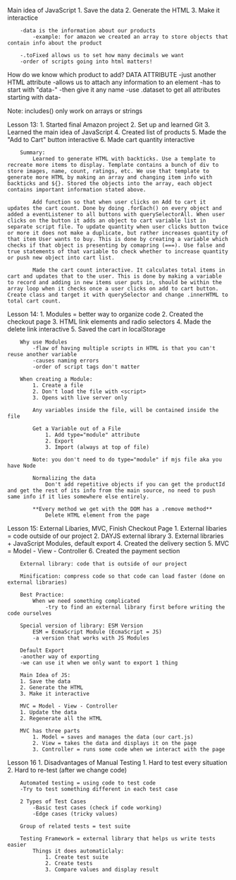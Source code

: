Main idea of JavaScript
    1. Save the data
    2. Generate the HTML
    3. Make it interactice
        
        -data is the information about our products
            -example: for amazon we created an array to store objects that contain info about the product 
        
        -.toFixed allows us to set how many decimals we want 
        -order of scripts going into html matters!

How do we know which product to add? 
    DATA ATTRIBUTE 
        -just another HTML attribute
        -allows us to attach any information to an element 
        -has to start with "data-"
        -then give it any name 
        -use .dataset to get all attributes starting with data- 

Note: includes() only work on arrays or strings

Lesson 13: 
    1. Started final Amazon project
    2. Set up and learned Git
    3. Learned the main idea of JavaScript
    4. Created list of products
    5. Made the "Add to Cart" button interactive 
    6. Made cart quantity interactive

        Summary: 
            Learned to generate HTML with backticks. Use a template to recreate more items to display. Template contains a bunch of div to store images, name, count, ratings, etc. We use that template to generate more HTML by making an array and changing item info with backticks and ${}. Stored the objects into the array, each object contains important information stated above. 

            Add function so that when user clicks on Add to cart it updates the cart count. Done by doing .forEach() on every object and added a eventListener to all buttons with querySelectorAll. When user clicks on the button it adds an object to cart variable list in separate script file. To update quantity when user clicks button twice or more it does not make a duplicate, but rather increases quantity of that item User wants to buy. This is done by creating a variable which checks if that object is presenting by comapring (===). Use false and true statements of that variable to check whether to increase quantity or push new object into cart list. 

            Made the cart count interactive. It calculates total items in cart and updates that to the user. This is done by making a variable to record and adding in new items user puts in, should be within the array loop when it checks once a user clicks on add to cart button. Create class and target it with querySelector and change .innerHTML to total cart count. 

Lesson 14: 
    1. Modules = better way to organize code
    2. Created the checkout page
    3. HTML link elements and radio selectors
    4. Made the delete link interactive
    5. Saved the cart in localStorage 

        Why use Modules
            -flaw of having multiple scripts in HTML is that you can't reuse another variable 
            -causes naming errors 
            -order of script tags don't matter
        
        When creating a Module: 
            1. Create a file 
            2. Don't load the file with <script>
            3. Opens with live server only 

            Any variables inside the file, will be contained inside the file 
        
            Get a Variable out of a File 
                1. Add type="module" attribute
                2. Export 
                3. Import (always at top of file)

            Note: you don't need to do type="module" if mjs file aka you have Node

            Normalizing the data
                Don't add repetitive objects if you can get the productId and get the rest of its info from the main source, no need to push same info if it lies somewhere else entirely. 
            
            **Every method we get with the DOM has a .remove method**
                Delete HTML element from the page 

Lesson 15: External Libaries, MVC, Finish Checkout Page
    1. External libaries = code outside of our project
    2. DAYJS external library
    3. External libraries + JavaScript Modules, default export
    4. Created the delivery section 
    5. MVC = Model - View - Controller
    6. Created the payment section 


        External library: code that is outside of our project

        Minification: compress code so that code can load faster (done on external libraries)

        Best Practice:
            When we need something complicated
                -try to find an external library first before writing the code ourselves
        
        Special version of library: ESM Version 
            ESM = EcmaScript Module (EcmaScript = JS)
            -a version that works with JS Modules 
        
        Default Export
        -another way of exporting 
        -we can use it when we only want to export 1 thing

        Main Idea of JS: 
        1. Save the data
        2. Generate the HTML
        3. Make it interactive 

        MVC = Model - View - Controller
        1. Update the data 
        2. Regenerate all the HTML 

        MVC has three parts 
            1. Model = saves and manages the data (our cart.js)
            2. View = takes the data and displays it on the page 
            3. Controller = runs some code when we interact with the page 

Lesson 16
    1. 
        Disadvantages of Manual Testing 
            1. Hard to test every situation 
            2. Hard to re-test (after we change code)

        Automated testing = using code to test code
        -Try to test something different in each test case

        2 Types of Test Cases
            -Basic test cases (check if code working)
            -Edge cases (tricky values)
        
        Group of related tests = test suite 

        Testing Framework = external library that helps us write tests easier
            Things it does automaticlaly:
                1. Create test suite
                2. Create tests
                3. Compare values and display result

            